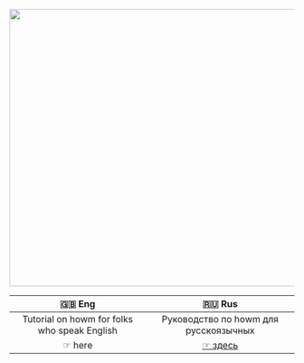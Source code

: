 <p align="left">
  <img src="https://github.com/Emacs101/howm-manual/blob/main/cover_howm.png" width="652" height="490">
</p>

| 🇬🇧 Eng        | 🇷🇺 Rus        | 
|:-------------:|:-------------:| 
|Tutorial on howm for folks who speak English|Руководство по howm для русскоязычных| 
| ☞ here |[☞ здесь](RUS.md)|

